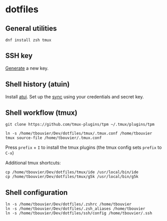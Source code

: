 # dotfiles

## General utilities

```
dnf install zsh tmux
```

## SSH key

[Generate](https://docs.github.com/en/authentication/connecting-to-github-with-ssh/generating-a-new-ssh-key-and-adding-it-to-the-ssh-agent) a new key.

## Shell history (atuin)

Install [atui](https://docs.atuin.sh/guide/installation/). Set up the [sync](https://docs.atuin.sh/guide/sync/) using your credentials and secret key.

## Shell workflow (tmux)

```console
git clone https://github.com/tmux-plugins/tpm ~/.tmux/plugins/tpm

ln -s /home/tbouvier/Dev/dotfiles/tmux/.tmux.conf /home/tbouvier
tmux source-file /home/tbouvier/.tmux.conf
```

Press `prefix` + `I` to install the tmux plugins (the tmux config sets `prefix` to `C-x`)

Additional tmux shortcuts:

```console
cp /home/tbouvier/Dev/dotfiles/tmux/ide /usr/local/bin/ide
cp /home/tbouvier/Dev/dotfiles/tmux/g5k /usr/local/bin/g5k
```

## Shell configuration

```
ln -s /home/tbouvier/Dev/dotfiles/.zshrc /home/tbouvier
ln -s /home/tbouvier/Dev/dotfiles/.zsh_aliases /home/tbouvier
ln -s /home/tbouvier/Dev/dotfiles/ssh/config /home/tbouvier/.ssh
```
